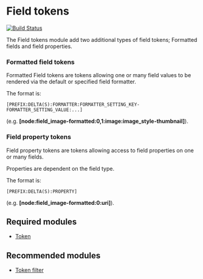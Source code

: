# Field tokens

[![Build Status](https://travis-ci.org/Decipher/field_tokens.svg)](https://travis-ci.org/Decipher/field_tokens)

The Field tokens module add two additional types of field tokens; Formatted
fields and field properties.



### Formatted field tokens

Formatted Field tokens are tokens allowing one or many field values to be
rendered via the default or specified field formatter.

The format is:
```
[PREFIX:DELTA(S):FORMATTER:FORMATTER_SETTING_KEY-FORMATTER_SETTING_VALUE:...]
```

(e.g. **[node:field_image-formatted:0,1:image:image_style-thumbnail]**).



### Field property tokens

Field property tokens are tokens allowing access to field properties on one or
many fields.

Properties are dependent on the field type.

The format is:
```
[PREFIX:DELTA(S):PROPERTY]
```

(e.g. **[node:field_image-formatted:0:uri]**).



## Required modules

- [Token](https://www.drupal.org/project/token)



## Recommended modules

- [Token filter](https://www.drupal.org/project/token_filter)
